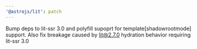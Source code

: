 ```yaml
---
'@astrojs/lit': patch
---
```


Bump deps to lit-ssr 3.0 and polyfill supoprt for template[shadowrootmode] support. Also fix breakage caused by lit@2.7.0 hydration behavior requiring lit-ssr 3.0
